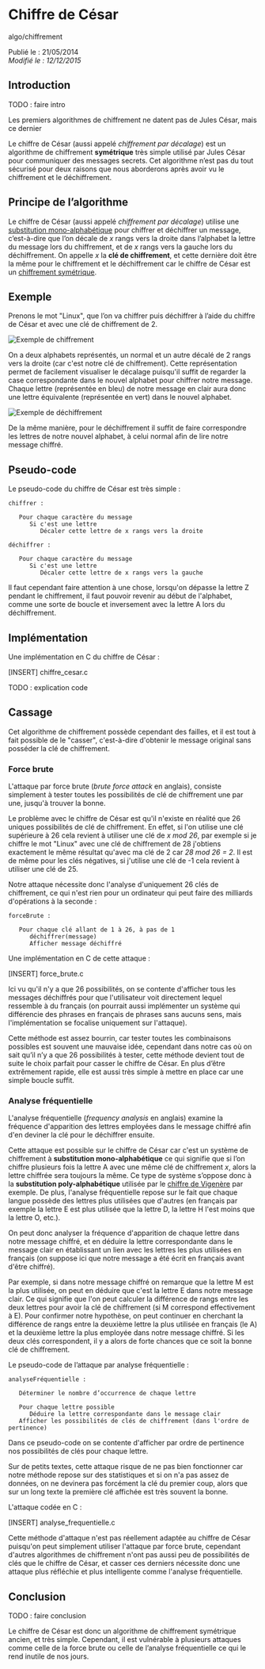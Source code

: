 Chiffre de César
================
algo/chiffrement

Publié le : 21/05/2014  
*Modifié le : 12/12/2015*

## Introduction

TODO : faire intro

Les premiers algorithmes de chiffrement ne datent pas de Jules César, mais ce dernier 

Le chiffre de César (aussi appelé *chiffrement par décalage*) est un algorithme de chiffrement **symétrique** très simple utilisé par Jules César pour communiquer des messages secrets. Cet algorithme n’est pas du tout sécurisé pour deux raisons que nous aborderons après avoir vu le chiffrement et le déchiffrement.

## Principe de l’algorithme

Le chiffre de César (aussi appelé *chiffrement par décalage*) utilise une [substitution mono-alphabétique](https://en.wikipedia.org/wiki/Substitution_cipher) pour chiffrer et déchiffrer un message, c’est-à-dire que l’on décale de *x* rangs vers la droite dans l’alphabet la lettre du message lors du chiffrement, et de *x* rangs vers la gauche lors du déchiffrement. On appelle *x* la **clé de chiffrement**, et cette dernière doit être la même pour le chiffrement et le déchiffrement car le chiffre de César est un [chiffrement symétrique](https://en.wikipedia.org/wiki/Symmetric-key_algorithm).

## Exemple

Prenons le mot "Linux", que l’on va chiffrer puis déchiffrer à l’aide du chiffre de César et avec une clé de chiffrement de 2.

![Exemple de chiffrement](//static.napnac.ga/img/algo/chiffrement/chiffre_cesar/exemple_chiffrement.png)

On a deux alphabets représentés, un normal et un autre décalé de 2 rangs vers la droite (car c'est notre clé de chiffrement). Cette représentation permet de facilement visualiser le décalage puisqu'il suffit de regarder la case correspondante dans le nouvel alphabet pour chiffrer notre message. Chaque lettre (représentée en bleu) de notre message en clair aura donc une lettre équivalente (représentée en vert) dans le nouvel alphabet.

![Exemple de déchiffrement](//static.napnac.ga/img/algo/chiffrement/chiffre_cesar/exemple_dechiffrement.png)

De la même manière, pour le déchiffrement il suffit de faire correspondre les lettres de notre nouvel alphabet, à celui normal afin de lire notre message chiffré.

## Pseudo-code

Le pseudo-code du chiffre de César est très simple :

```nohighlight
chiffrer :

   Pour chaque caractère du message
      Si c'est une lettre
         Décaler cette lettre de x rangs vers la droite

déchiffrer :

   Pour chaque caractère du message
      Si c'est une lettre
         Décaler cette lettre de x rangs vers la gauche 
```

Il faut cependant faire attention à une chose, lorsqu'on dépasse la lettre Z pendant le chiffrement, il faut pouvoir revenir au début de l'alphabet, comme une sorte de boucle et inversement avec la lettre A lors du déchiffrement.

## Implémentation

Une implémentation en C du chiffre de César :

[INSERT]
chiffre_cesar.c

TODO : explication code

## Cassage

Cet algorithme de chiffrement possède cependant des failles, et il est tout à fait possible de le "casser", c'est-à-dire d'obtenir le message original sans posséder la clé de chiffrement.

### Force brute

L'attaque par force brute (*brute force attack* en anglais), consiste simplement à tester toutes les possibilités de clé de chiffrement une par une, jusqu'à trouver la bonne.

Le problème avec le chiffre de César est qu'il n'existe en réalité que 26 uniques possibilités de clé de chiffrement. En effet, si l'on utilise une clé supérieure à 26 cela revient à utiliser une clé de *x mod 26*, par exemple si je chiffre le mot "Linux" avec une clé de chiffrement de 28 j'obtiens exactement le même résultat qu'avec ma clé de 2 car *28 mod 26 = 2*. Il est de même pour les clés négatives, si j'utilise une clé de -1 cela revient à utiliser une clé de 25.

Notre attaque nécessite donc l'analyse d'uniquement 26 clés de chiffrement, ce qui n'est rien pour un ordinateur qui peut faire des milliards d'opérations à la seconde :

```nohighlight
forceBrute :

   Pour chaque clé allant de 1 à 26, à pas de 1
      déchiffrer(message)
      Afficher message déchiffré
```

Une implémentation en C de cette attaque :

[INSERT]
force_brute.c

Ici vu qu'il n'y a que 26 possibilités, on se contente d'afficher tous les messages déchiffrés pour que l'utilisateur voit directement lequel ressemble à du français (on pourrait aussi implémenter un système qui différencie des phrases en français de phrases sans aucuns sens, mais l'implémentation se focalise uniquement sur l'attaque).

Cette méthode est assez bourrin, car tester toutes les combinaisons possibles est souvent une mauvaise idée, cependant dans notre cas où on sait qu’il n’y a que 26 possibilités à tester, cette méthode devient tout de suite le choix parfait pour casser le chiffre de César. En plus d’être extrêmement rapide, elle est aussi très simple à mettre en place car une simple boucle suffit.

### Analyse fréquentielle

L'analyse fréquentielle (*frequency analysis* en anglais) examine la fréquence d'apparition des lettres employées dans le message chiffré afin d'en deviner la clé pour le déchiffrer ensuite.

Cette attaque est possible sur le chiffre de César car c'est un système de chiffrement à **substitution mono-alphabétique** ce qui signifie que si l’on chiffre plusieurs fois la lettre A avec une même clé de chiffrement *x*, alors la lettre chiffrée sera toujours la même. Ce type de système s’oppose donc à la **substitution poly-alphabétique** utilisée par le [chiffre de Vigenère](/algo/chiffrement/chiffre_vigenere.html) par exemple. De plus, l'analyse fréquentielle repose sur le fait que chaque langue possède des lettres plus utilisées que d'autres (en français par exemple la lettre E est plus utilisée que la lettre D, la lettre H l'est moins que la lettre O, etc.).

On peut donc analyser la fréquence d'apparition de chaque lettre dans notre message chiffré, et en déduire la lettre correspondante dans le message clair en établissant un lien avec les lettres les plus utilisées en français (on suppose ici que notre message a été écrit en français avant d'être chiffré).

Par exemple, si dans notre message chiffré on remarque que la lettre M est la plus utilisée, on peut en déduire que c'est la lettre E dans notre message clair. Ce qui signifie que l'on peut calculer la différence de rangs entre les deux lettres pour avoir la clé de chiffrement (si M correspond effectivement à E). Pour confirmer notre hypothèse, on peut continuer en cherchant la différence de rangs entre la deuxième lettre la plus utilisée en français (le A) et la deuxième lettre la plus employée dans notre message chiffré. Si les deux clés correspondent, il y a alors de forte chances que ce soit la bonne clé de chiffrement.

Le pseudo-code de l’attaque par analyse fréquentielle :

```nohighlight
analyseFréquentielle :

   Déterminer le nombre d’occurrence de chaque lettre

   Pour chaque lettre possible
      Déduire la lettre correspondante dans le message clair
   Afficher les possibilités de clés de chiffrement (dans l'ordre de pertinence)
```

Dans ce pseudo-code on se contente d'afficher par ordre de pertinence nos possibilités de clés pour chaque lettre.

Sur de petits textes, cette attaque risque de ne pas bien fonctionner car notre méthode repose sur des statistiques et si on n'a pas assez de données, on ne devinera pas forcément la clé du premier coup, alors que sur un long texte la première clé affichée est très souvent la bonne.

L'attaque codée en C :

[INSERT]
analyse_frequentielle.c

Cette méthode d'attaque n'est pas réellement adaptée au chiffre de César puisqu'on peut simplement utiliser l'attaque par force brute, cependant d'autres algorithmes de chiffrement n'ont pas aussi peu de possibilités de clés que le chiffre de César, et casser ces derniers nécessite donc une attaque plus réfléchie et plus intelligente comme l'analyse fréquentielle.

## Conclusion

TODO : faire conclusion

Le chiffre de César est donc un algorithme de chiffrement symétrique ancien, et très simple. Cependant, il est vulnérable à plusieurs attaques comme celle de la force brute ou celle de l’analyse fréquentielle ce qui le rend inutile de nos jours.
